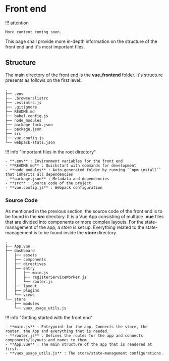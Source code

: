 # Front end

!!! attention

    More content coming soon.

This page shall provide more in-depth information on the structure of the front end and it's most important files.


## Structure


The main directory of the front end is the **vue_frontend** folder. It's structure presents as follows on the first level:

```
.
├── .env
├── .browserslistrc
├── .eslintrc.js
├── .gitignore
├── README.md
├── babel.config.js
├── node_modules
├── package-lock.json
├── package.json
├── src
├── vue.config.js
└── webpack-stats.json

```

!!! info "Important files in the root directory"

    - **.env** : Environment variables for the front end
    - **README.md** : Quickstart with commands for development
    - **node_modules** : Auto-generated folder by running ``npm install`` that inherits all dependencies
    - **package.json** : Metadata and dependencies
    - **src** : Source code of the project
    - **vue.config.js** : Webpack configuration

### Source Code

As mentioned in the previous section, the source code of the front end is to be found in the **src** directory. 
It is a Vue App consisting of multiple **.vue** files that are divided into components or more complex layouts. 
For the state-management of the app, a _store_ is set up. Everything related to the state-management is to be found inside
the **store** directory.

```
.
├── App.vue
├── dashboard
│   ├── assets
│   ├── components
│   ├── directives
│   ├── entry
│   │   ├── main.js
│   │   ├── registerServiceWorker.js
│   │   └── router.js
│   ├── layout
│   ├── plugins
│   └── views
└── store
    ├── modules
    └── vuex_usage_utils.js

```

!!! info "Getting started with the front end"

    - **main.js** : Entrypoint for the app. Connects the store, the router, the App and everything that is needed.
    - **router.js** : Defines the routes for the app and connects components/layouts and names to them.
    - **App.vue** : The main structure of the app that is rendered at first.
    - **vuex_usage_utils.js** : The store/state-management configurations.

